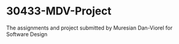 # 30433-MDV-Project
The assignments and project submitted by Muresian Dan-Viorel for Software Design
